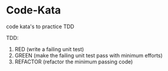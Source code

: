 # Code-Kata
code kata's to practice TDD

TDD:
1. RED (write a failing unit test)
2. GREEN (make the failing unit test pass with minimum efforts)
3. REFACTOR (refactor the minimum passing code)
